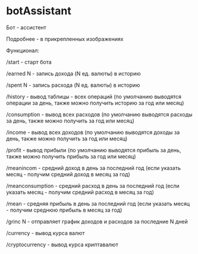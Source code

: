 # botAssistant
Бот - ассистент

Подробнее - в прикрепленных изображениях

Функционал:

/start - старт бота

/earned N - запись дохода (N ед. валюты) в историю

/spent N - запись расхода (N ед. валюты) в историю

/history - вывод таблицы - всех операций (по умолчанию выводятся операции за день, также можно получить историю за год или месяц)

/consumption - вывод всех расходов (по умолчанию выводятся расходы за день, также можно получить за год или месяц)

/income - вывод всех доходов (по умолчанию выводятся доходы за день, также можно получить за год или месяц)

/profit - вывод прибыли (по умолчанию выводятся прибыль за день, также можно получить прибыль за год или месяц)

/meanincom - средний доход в день за последний год (если указать месяц - получим средний доход в месяц за год)

/meanconsumption - средний расход в день за последний год (если указать месяц - получим средний расход в месяц за год)

/mean - средняя прибыль в день за последний год (если указать месяц - получим среднюю прибыль в месяц за год)

/grinc N - отправляет график доходов и расходов за последние N дней

/currency - вывод курса валют

/cryptocurrency - вывод курса криптавалют
